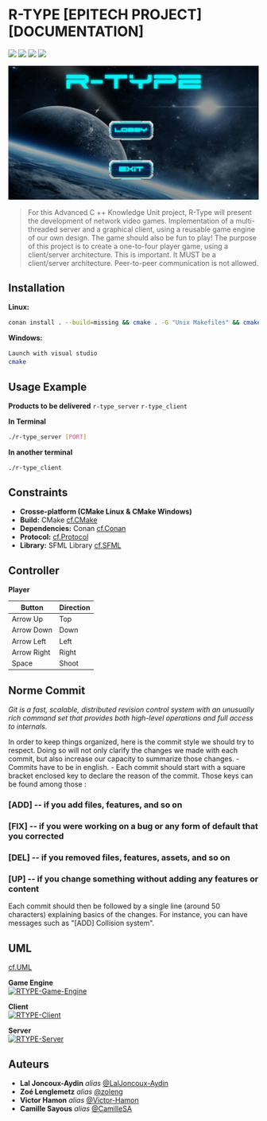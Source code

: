 # R-TYPE [EPITECH PROJECT] [DOCUMENTATION]

<a href="https://img.shields.io/badge/MADE%20WITH-SFML-brightgreen" alt="SFML">
        <img src="https://img.shields.io/badge/MADE%20WITH-SFML-brightgreen" /></a>
<a href="https://img.shields.io/badge/MADE%20WITH-C%2B%2B-ff69b4" alt="C++">
        <img src="https://img.shields.io/badge/MADE%20WITH-C%2B%2B-ff69b4" /></a>
<a href="https://img.shields.io/badge/MADE%20WITH-CONAN-blueviolet" alt="Conan">
        <img src="https://img.shields.io/badge/MADE%20WITH-CONAN-blueviolet" /></a>
<a href="https://img.shields.io/badge/MADE%20WITH-CMAKE-red" alt="Cmake">
        <img src="https://img.shields.io/badge/MADE%20WITH-CMAKE-red" /></a>
	
![ScreenMenu](https://github.com/CamilleSA/R-type-Epitech/blob/master/Assets/Menu_r_type.png)

> For this Advanced C ++ Knowledge Unit project, R-Type will present the development of network video games. Implementation of a multi-threaded server and a graphical client, using a reusable game engine of our own design. The game should also be fun to play! The purpose of this project is to create a one-to-four player game, using a client/server architecture. This is important. It MUST be a client/server architecture. Peer-to-peer communication is not allowed.

## Installation

**Linux:**

```sh
conan install . --build=missing && cmake . -G "Unix Makefiles" && cmake --build .
```

**Windows:**

```sh
Launch with visual studio
cmake
```

## Usage Example

**Products to be delivered**
`r-type_server` `r-type_client`

**In Terminal**

```sh
./r-type_server [PORT]
```

**In another terminal**

```sh
./r-type_client
```

## Constraints

* **Crosse-platform (CMake Linux & CMake Windows)**
* **Build:**
CMake [cf.CMake](https://github.com/EpitechIT2020/B-CPP-500-PAR-5-1-babel-lal.joncoux-aydin/wiki/CMake-page)
* **Dependencies:**
Conan [cf.Conan](https://github.com/EpitechIT2020/B-CPP-500-PAR-5-1-babel-lal.joncoux-aydin/wiki/Conan-page)
* **Protocol:**
[cf.Protocol](https://docs.google.com/document/d/1WeyYqK_QE0NCwvK-uL8AysZ3JGsEQNvESVlmBz_kMpU/edit)
* **Library:**
SFML Library [cf.SFML](https://github.com/SFML/SFML)

## Controller

**Player**

 Button        | Direction
 --------------|-------------
 Arrow Up      | Top
 Arrow Down    | Down
 Arrow Left    | Left
 Arrow Right   | Right
 Space         | Shoot

## Norme Commit

_Git is a fast, scalable, distributed revision control system with an unusually rich command set that provides both high-level operations and full access to internals._

In order to keep things organized, here is the commit style we should try to respect. Doing so will not only clarify the changes we made with each commit, but also increase our capacity to summarize those changes.
	- Commits have to be in english.
	- Each commit should start with a square bracket enclosed key to declare the reason of the commit. Those keys can be found among those :
  ### [ADD] -- if you add files, features, and so on
  ### [FIX] -- if you were working on a bug or any form of default that you corrected 
  ### [DEL] -- if you removed files, features, assets, and so on
  ### [UP] -- if you change something without adding any features or content

  
Each commit should then be followed by a single line (around 50 characters) explaining basics of the changes. For instance, you can have messages such as "[ADD] Collision system".

## UML
[cf.UML](https://lucid.app/lucidchart/0f8d573e-bad0-4fbb-9fe9-4b4b560e6606/edit?shared=true&page=0_0#?folder_id=home&browser=icon)

**Game Engine**\
<a href="https://ibb.co/khTqR6X"><img src="https://i.ibb.co/zSgPyHZ/RTYPE-Game-Engine.png" alt="RTYPE-Game-Engine" border="0"></a>

**Client**\
<a href="https://ibb.co/9vpkgM1"><img src="https://i.ibb.co/RSgkb5s/RTYPE-Client.png" alt="RTYPE-Client" border="0"></a>

**Server**\
<a href="https://ibb.co/ykrQxJV"><img src="https://i.ibb.co/KsJr8Hm/RTYPE-Server.png" alt="RTYPE-Server" border="0"></a>

## Auteurs

* **Lal Joncoux-Aydin** _alias_ [@LalJoncoux-Aydin](https://github.com/LalJoncoux-Aydin)
* **Zoé Lenglemetz** _alias_ [@zoleng](https://github.com/zoleng)
* **Victor Hamon** _alias_ [@Victor-Hamon](https://github.com/Victor-Hamon)
* **Camille Sayous** _alias_ [@CamilleSA](https://github.com/CamilleSA)

